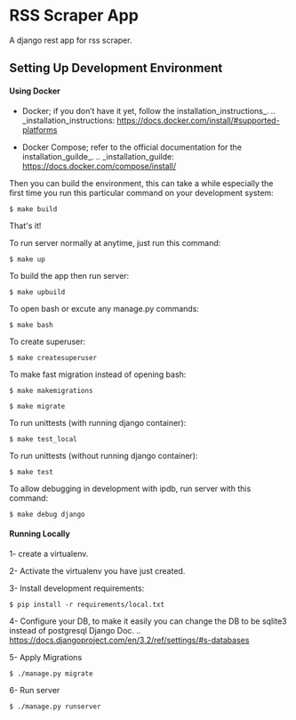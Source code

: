 RSS Scraper App
===============

A django rest app for rss scraper.


Setting Up Development Environment
----------------------------------

#### Using Docker


* Docker; if you don’t have it yet, follow the installation_instructions_.
.. _installation_instructions: https://docs.docker.com/install/#supported-platforms

* Docker Compose; refer to the official documentation for the installation_guilde_.
.. _installation_guilde: https://docs.docker.com/compose/install/


Then you can build the environment, this can take a while especially the first time you run this particular command on your development system:

    $ make build

That's it!

To run server normally at anytime, just run this command:

    $ make up

To build the app then run server:

    $ make upbuild

To open bash or excute any manage.py commands:

    $ make bash

To create superuser:

    $ make createsuperuser

To make fast migration instead of opening bash:

    $ make makemigrations

    $ make migrate

To run unittests (with running django container):

    $ make test_local

To run unittests (without running django container):

    $ make test

To allow debugging in development with ipdb, run server with this command:

    $ make debug django


#### Running Locally

1- create a virtualenv.

2- Activate the virtualenv you have just created.

3- Install development requirements:

    $ pip install -r requirements/local.txt

4- Configure your DB, to make it easily you can change the DB to be sqlite3 instead of postgresql Django Doc.
.. https://docs.djangoproject.com/en/3.2/ref/settings/#s-databases

5- Apply Migrations

    $ ./manage.py migrate

6- Run server

    $ ./manage.py runserver
